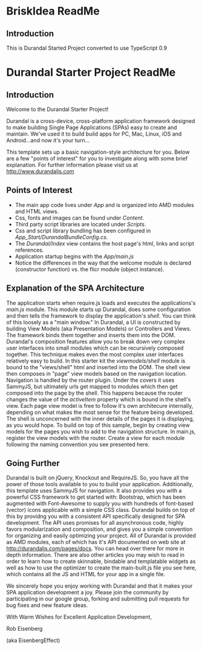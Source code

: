 ﻿# BriskIdea ReadMe

## Introduction

This is Durandal Started Project converted to use TypeScript 0.9


# Durandal Starter Project ReadMe

## Introduction

Welcome to the Durandal Starter Project!

Durandal is a cross-device, cross-platform application framework 
designed to make building Single Page Applications (SPAs) easy to create and maintain. 
We've used it to build build apps for PC, Mac, Linux, iOS and Android...and now it's your turn...

This template sets up a basic navigation-style architecture for you. Below are a few 
"points of interest" for you to investigate along with some brief explanation. For further
information please visit us at http://www.durandaljs.com

## Points of Interest

* The main app code lives under *App* and is organized into AMD modules and HTML views.
* Css, fonts and images can be found under *Content*.
* Third party script libraries are located under *Scripts*.
* Css and script library bundling has been configured in *App_Start/DurandalBundleConfig.cs*.
* The *Durandal/Index* view contains the host page's html, links and script references.
* Application startup begins with the *App/main.js*
* Notice the differences in the way that the welcome module is declared (constructor function) vs. the flicr module (object instance).

## Explanation of the SPA Architecture

The application starts when require.js loads and executes the applications's *main.js* module.
This module starts up Durandal, does some configuration and then tells the framework to display
the application's *shell*. You can think of this loosely as a "main window." In Durandal, a UI is
constructed by building View Models (aka Presentation Models) or Controllers and Views. The framework
binds them together and inserts them into the DOM. Durandal's composition features allow you to break
down very complex user interfaces into small modules which can be recursively composed together. This 
technique makes even the most complex user interfaces relatively easy to build. In this starter kit the
*viewmodels/shell* module is bound to the "views/shell" html and inserted into the DOM. The shell view
then composes in "page" view models based on the navigation location. Navigation is handled by the router
plugin. Under the covers it uses SammyJS, but ultimately urls get mapped to modules which
then get composed into the page by the shell. This happens because the router changes the value of the 
*activeItem* property which is bound in the shell's view. Each page view model is free to follow it's own architecure internally, depending on 
what makes the most sense for the feature being developed. The shell is unconcerned with the inner details of the
pages it is displaying, as you would hope. To build on top of this sample, begin by creating view models for
the pages you wish to add to the navigation structure. In main.js, register the view models with the router.
Create a view for each module following the naming convention you see presented here.

## Going Further

Durandal is built on jQuery, Knockout and RequireJS. So, you have all the power of those tools
available to you to build your application. Additionally, this template uses SammyJS for navigation. It also
provides you with a powerful CSS framework to get started with: Bootstrap, which has been augmented
with Font-Awesome to supply you with hundreds of font-based (vector) icons applicable with a simple 
CSS class. Durandal builds on top of this by providng you with a consistent API specifically designed for
SPA development. The API uses promises for all asynchronous code, highly favors modularization and
composition, and gives you a simple convention for organizing and easily optimizing your project. All of Durandal is
provided as AMD modules, each of which has it's API documented on web site at http://durandaljs.com/pages/docs. 
You can head over there for more in depth information. There are also other articles you may wish to read in order to learn how to create
skinnable, bindable and templatable widgets as well as how to use the optimizer to create the main-built.js file you
see here, which contains all the JS and HTML for your app in a single file.

We sincerely hope you enjoy working with Durandal and that it makes your SPA application development a joy. Please 
join the community by participating in our google group, forking and submitting pull requests for bug fixes and new
feature ideas.

With Warm Wishes for Excellent Application Development,

Rob Eisenberg

(aka EisenbergEffect)